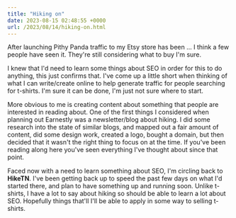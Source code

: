 ```yaml
---
title: "Hiking on"
date: 2023-08-15 02:48:55 +0000
url: /2023/08/14/hiking-on.html
---
```

After launching Pithy Panda traffic to my Etsy store has been ... I think a few people have seen it. They're still considering what to buy I'm sure. 

I knew that I'd need to learn some things about SEO in order for this to do anything, this just confirms that. I've come up a little short when thinking of what I can write/create online to help generate traffic for people searching for t-shirts. I'm sure it can be done, I'm just not sure where to start.

More obvious to me is creating content about something that people are interested in reading about. One of the first things I considered when planning out Earnestly was a newsletter/blog about hiking. I did some research into the state of similar blogs, and mapped out a fair amount of content, did some design work, created a logo, bought a domain, but then decided that it wasn't the right thing to focus on at the time. If you've been reading along here you've seen everything I've thought about since that point.

Faced now with a need to learn something about SEO, I'm circling back to **HikeTN**. I've been getting back up to speed the past few days on what I'd started there, and plan to have something up and running soon. Unlike t-shirts, I have a lot to say about hiking so should be able to learn a lot about SEO. Hopefully things that'll I'll be able to apply in some way to selling t-shirts.